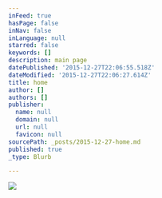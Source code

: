 ```yaml
---
inFeed: true
hasPage: false
inNav: false
inLanguage: null
starred: false
keywords: []
description: main page
datePublished: '2015-12-27T22:06:55.518Z'
dateModified: '2015-12-27T22:06:27.614Z'
title: home
author: []
authors: []
publisher:
  name: null
  domain: null
  url: null
  favicon: null
sourcePath: _posts/2015-12-27-home.md
published: true
_type: Blurb

---
```

![](https://the-grid-user-content.s3-us-west-2.amazonaws.com/1919a95c-6b03-454e-963b-9de9924b2dc0.jpg)